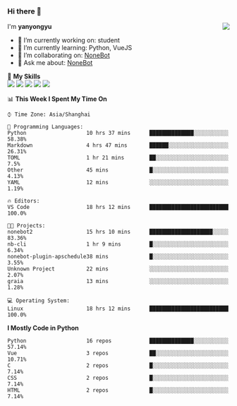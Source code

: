 ### Hi there 👋

<a href="#">
  <img align="right" src="https://github-readme-stats.vercel.app/api?username=yanyongyu&count_private=true&show_icons=true&bg_color=15,f2f7fd,E0EAFC" />
</a>

I'm **yanyongyu**

- 🔭 I’m currently working on: student
- 🌱 I’m currently learning: Python, VueJS
- 👯 I’m collaborating on: [NoneBot](https://github.com/nonebot)
- 💬 Ask me about: [NoneBot](https://github.com/nonebot)

🌟 **My Skills**  
![](https://img.shields.io/badge/-Python-3e74a2?style=flat-square&logo=Python&logoColor=fff)
![](https://img.shields.io/badge/-Vue-4fc08d?style=flat-square&logo=Vue.js&logoColor=fff)
![](https://img.shields.io/badge/-Node.js-339933?style=flat-square&logo=Node.js&logoColor=fff)
![](https://img.shields.io/badge/-Docker-2496ED?style=flat-square&logo=Docker&logoColor=fff)
![](https://img.shields.io/badge/-Linux-000000?style=flat-square&logo=Linux&logoColor=fff)

<!--START_SECTION:waka-->
📊 **This Week I Spent My Time On** 

```text
⌚︎ Time Zone: Asia/Shanghai

💬 Programming Languages: 
Python                   10 hrs 37 mins      ██████████████░░░░░░░░░░░   58.38% 
Markdown                 4 hrs 47 mins       ██████░░░░░░░░░░░░░░░░░░░   26.31% 
TOML                     1 hr 21 mins        ██░░░░░░░░░░░░░░░░░░░░░░░   7.5% 
Other                    45 mins             █░░░░░░░░░░░░░░░░░░░░░░░░   4.13% 
YAML                     12 mins             ░░░░░░░░░░░░░░░░░░░░░░░░░   1.19%

🔥 Editors: 
VS Code                  18 hrs 12 mins      █████████████████████████   100.0%

🐱‍💻 Projects: 
nonebot2                 15 hrs 10 mins      ████████████████████░░░░░   83.36% 
nb-cli                   1 hr 9 mins         █░░░░░░░░░░░░░░░░░░░░░░░░   6.34% 
nonebot-plugin-apschedule38 mins             █░░░░░░░░░░░░░░░░░░░░░░░░   3.55% 
Unknown Project          22 mins             ░░░░░░░░░░░░░░░░░░░░░░░░░   2.07% 
graia                    13 mins             ░░░░░░░░░░░░░░░░░░░░░░░░░   1.28%

💻 Operating System: 
Linux                    18 hrs 12 mins      █████████████████████████   100.0%

```

**I Mostly Code in Python** 

```text
Python                   16 repos            ██████████████░░░░░░░░░░░   57.14% 
Vue                      3 repos             ██░░░░░░░░░░░░░░░░░░░░░░░   10.71% 
C                        2 repos             █░░░░░░░░░░░░░░░░░░░░░░░░   7.14% 
CSS                      2 repos             █░░░░░░░░░░░░░░░░░░░░░░░░   7.14% 
HTML                     2 repos             █░░░░░░░░░░░░░░░░░░░░░░░░   7.14%

```



<!--END_SECTION:waka-->
